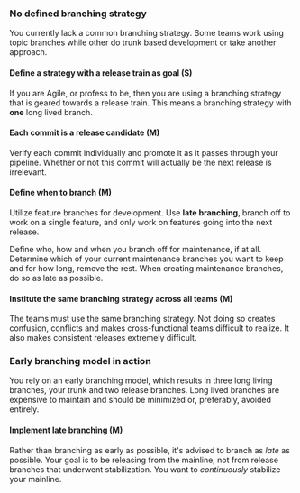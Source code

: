 ---
---

### No defined branching strategy

You currently lack a common branching strategy. 
Some teams work using topic branches while other do trunk based development or take another approach.

#### Define a strategy with a release train as goal (S)

If you are Agile, or profess to be, then you are using a branching strategy that is geared towards a release train. 
This means a branching strategy with **one** long lived branch.

#### Each commit is a release candidate (M)

Verify each commit individually and promote it as it passes through your pipeline. 
Whether or not this commit will actually be the next release is irrelevant.

#### Define when to branch (M)

Utilize feature branches for development. 
Use **late branching**, branch off to work on a single feature, and only work on features going into the next release.

Define who, how and when you branch off for maintenance, if at all.
Determine which of your current maintenance branches you want to keep and for how long, remove the rest.
When creating maintenance branches, do so as late as possible.

#### Institute the same branching strategy across all teams (M)

The teams must use the same branching strategy. 
Not doing so creates confusion, conflicts and makes cross-functional teams difficult to realize.
It also makes consistent releases extremely difficult.

### Early branching model in action

You rely on an early branching model, which results in three long living branches, your trunk and two release branches.
Long lived branches are expensive to maintain and should be minimized or, preferably, avoided entirely.

#### Implement late branching (M)

Rather than branching as early as possible, it's advised to branch as _late_ as possible.
Your goal is to be releasing from the mainline, not from release branches that underwent stabilization.
You want to _continuously_ stabilize your mainline.

